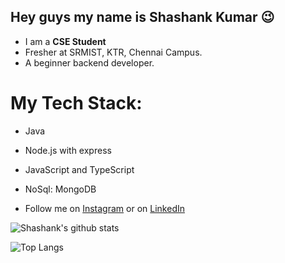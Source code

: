 ## Hey guys my name is Shashank Kumar :wink:

* I am a **CSE Student** 
* Fresher at SRMIST, KTR, Chennai Campus.
* A beginner backend developer.

# My Tech Stack:
* Java
* Node.js with express
* JavaScript and TypeScript
* NoSql: MongoDB

* Follow me on [Instagram](https://www.instagram.com/shashankkumarthakur/) or on [LinkedIn](https://www.linkedin.com/in/shawshankkumar/)

![Shashank's github stats](https://github-readme-stats.vercel.app/api?username=shawshankkumar&show_icons=true&theme=radical&count_private=true)</br>

![Top Langs](https://github-readme-stats.vercel.app/api/top-langs/?username=shawshankkumar&theme=radical&count_private=true)


